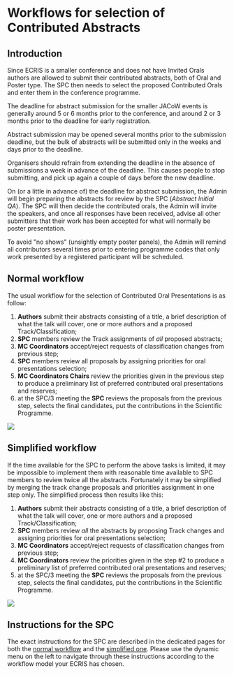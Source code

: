 # Workflows for selection of Contributed Abstracts

## Introduction

[//]: # "[selected the Invited Orals](/InvitedOrals/intro)"

Since ECRIS is a smaller conference and does not have Invited Orals authors are allowed to submit their contributed abstracts, both of Oral and Poster type. The SPC then needs to select the proposed Contributed Orals and enter them in the conference programme.

The deadline for abstract submission for the smaller JACoW events is generally around 5 or 6 months prior to the conference, and around 2 or 3 months prior to the
deadline for early registration.

Abstract submission may be opened several months prior to the submission deadline, but the bulk of abstracts will be submitted only in the weeks and days prior to the
deadline.

Organisers should refrain from extending the deadline in the absence of submissions a week in advance of the deadline. This causes people to stop submitting, and pick up again a couple of days before the new deadline. 

On (or a little in advance of) the deadline for abstract submission, the Admin will begin preparing the abstracts for review by the SPC (*Abstract Initial QA*). The SPC will then decide the contributed orals, the Admin will invite the speakers, and once all responses have been received, advise all other submitters that their work has been accepted for what will normally be poster presentation.

To avoid "no shows" (unsightly empty poster panels), the Admin will remind all contributors several times prior to entering programme codes that only work presented by a registered participant will be scheduled.

## Normal workflow

The usual workflow for the selection of Contributed Oral Presentations is as follow:

1. **Authors** submit their abstracts consisting of a title, a brief description of what
    the talk will cover, one or more authors and a proposed Track/Classification;
2. **SPC** members review the Track assignments of *all* proposed abstracts;
3. **MC Coordinators** accept/reject requests of classification changes from previous step;
4. **SPC** members review all proposals by assigning priorities for oral presentations selection;
5. **MC Coordinators Chairs** review the priorities given in the previous step to produce a preliminary list of preferred contributed oral presentations and reserves;
6. at the SPC/3 meeting the **SPC** reviews the proposals from the previous step, selects the final candidates, put the contributions in the Scientific Programme.

![](img/workflow.png)

## Simplified workflow

If the time available for the SPC to perform the above tasks is limited, it may be impossible to implement them with reasonable time available to SPC members to review twice all the abstracts. Fortunately it may be simplified by merging the track change proposals and priorities assignment in one step only. The simplified process then results like this:

1. **Authors** submit their abstracts consisting of a title, a brief description of what
   the talk will cover, one or more authors and a proposed Track/Classification;
2. **SPC** members review *all* the abstracts by proposing Track changes and assigning priorities for oral presentations selection;
3. **MC Coordinators** accept/reject requests of classification changes from previous step;
4. **MC Coordinators** review the priorities given in the step #2 to produce a preliminary list of preferred contributed oral presentations and reserves;
5. at the SPC/3 meeting the **SPC** reviews the proposals from the previous step, selects the final candidates, put the contributions in the Scientific Programme.

![](img/workflow-s.png)

## Instructions for the SPC

The exact instructions for the SPC are described in the dedicated pages for both the [normal workflow](SPCtrackreview.md) and the [simplified one](SPCreview-s.md). Please use the dynamic menu on the left to navigate through these instructions according to the workflow model your ECRIS has chosen.
